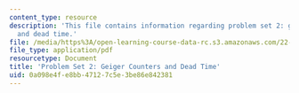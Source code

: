 ```yaml
---
content_type: resource
description: 'This file contains information regarding problem set 2: geiger counters
  and dead time.'
file: /media/https%3A/open-learning-course-data-rc.s3.amazonaws.com/22-s902-do-it-yourself-diy-geiger-counters-january-iap-2015/0a098e4fe8bb47127c5e3be86e842381_MIT22_S902IAP15_pset02.pdf
file_type: application/pdf
resourcetype: Document
title: 'Problem Set 2: Geiger Counters and Dead Time'
uid: 0a098e4f-e8bb-4712-7c5e-3be86e842381
---
```

